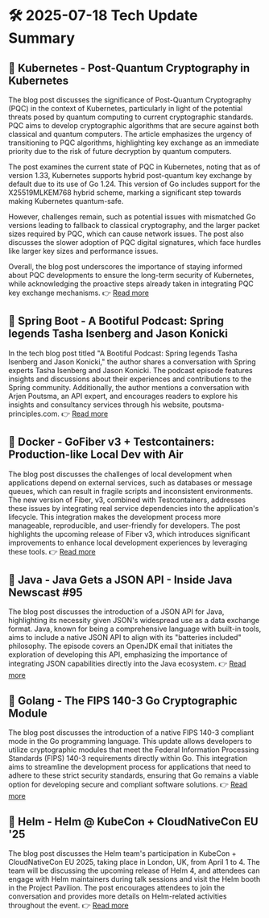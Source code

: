 # 🛠️ 2025-07-18 Tech Update Summary

## 🔹 Kubernetes - Post-Quantum Cryptography in Kubernetes
The blog post discusses the significance of Post-Quantum Cryptography (PQC) in the context of Kubernetes, particularly in light of the potential threats posed by quantum computing to current cryptographic standards. PQC aims to develop cryptographic algorithms that are secure against both classical and quantum computers. The article emphasizes the urgency of transitioning to PQC algorithms, highlighting key exchange as an immediate priority due to the risk of future decryption by quantum computers.

The post examines the current state of PQC in Kubernetes, noting that as of version 1.33, Kubernetes supports hybrid post-quantum key exchange by default due to its use of Go 1.24. This version of Go includes support for the X25519MLKEM768 hybrid scheme, marking a significant step towards making Kubernetes quantum-safe.

However, challenges remain, such as potential issues with mismatched Go versions leading to fallback to classical cryptography, and the larger packet sizes required by PQC, which can cause network issues. The post also discusses the slower adoption of PQC digital signatures, which face hurdles like larger key sizes and performance issues.

Overall, the blog post underscores the importance of staying informed about PQC developments to ensure the long-term security of Kubernetes, while acknowledging the proactive steps already taken in integrating PQC key exchange mechanisms.
👉 [Read more](https://kubernetes.io/blog/2025/07/18/pqc-in-k8s/)

## 🔹 Spring Boot - A Bootiful Podcast: Spring legends Tasha Isenberg and Jason Konicki
In the tech blog post titled "A Bootiful Podcast: Spring legends Tasha Isenberg and Jason Konicki," the author shares a conversation with Spring experts Tasha Isenberg and Jason Konicki. The podcast episode features insights and discussions about their experiences and contributions to the Spring community. Additionally, the author mentions a conversation with Arjen Poutsma, an API expert, and encourages readers to explore his insights and consultancy services through his website, poutsma-principles.com.
👉 [Read more](https://spring.io/blog/2025/07/17/a-bootiful-podcast-jason-and-tasha)

## 🔹 Docker - GoFiber v3 + Testcontainers: Production-like Local Dev with Air
The blog post discusses the challenges of local development when applications depend on external services, such as databases or message queues, which can result in fragile scripts and inconsistent environments. The new version of Fiber, v3, combined with Testcontainers, addresses these issues by integrating real service dependencies into the application's lifecycle. This integration makes the development process more manageable, reproducible, and user-friendly for developers. The post highlights the upcoming release of Fiber v3, which introduces significant improvements to enhance local development experiences by leveraging these tools.
👉 [Read more](https://www.docker.com/blog/go-local-dev-fiber-v3-testcontainers/)

## 🔹 Java - Java Gets a JSON API - Inside Java Newscast #95
The blog post discusses the introduction of a JSON API for Java, highlighting its necessity given JSON's widespread use as a data exchange format. Java, known for being a comprehensive language with built-in tools, aims to include a native JSON API to align with its "batteries included" philosophy. The episode covers an OpenJDK email that initiates the exploration of developing this API, emphasizing the importance of integrating JSON capabilities directly into the Java ecosystem.
👉 [Read more](https://inside.java/2025/07/17/newscast-95/)

## 🔹 Golang - The FIPS 140-3 Go Cryptographic Module
The blog post discusses the introduction of a native FIPS 140-3 compliant mode in the Go programming language. This update allows developers to utilize cryptographic modules that meet the Federal Information Processing Standards (FIPS) 140-3 requirements directly within Go. This integration aims to streamline the development process for applications that need to adhere to these strict security standards, ensuring that Go remains a viable option for developing secure and compliant software solutions.
👉 [Read more](https://go.dev/blog/fips140)

## 🔹 Helm - Helm @ KubeCon + CloudNativeCon EU '25
The blog post discusses the Helm team's participation in KubeCon + CloudNativeCon EU 2025, taking place in London, UK, from April 1 to 4. The team will be discussing the upcoming release of Helm 4, and attendees can engage with Helm maintainers during talk sessions and visit the Helm booth in the Project Pavilion. The post encourages attendees to join the conversation and provides more details on Helm-related activities throughout the event.
👉 [Read more](https://helm.sh/blog/helm-at-kubecon-eu-25/)

